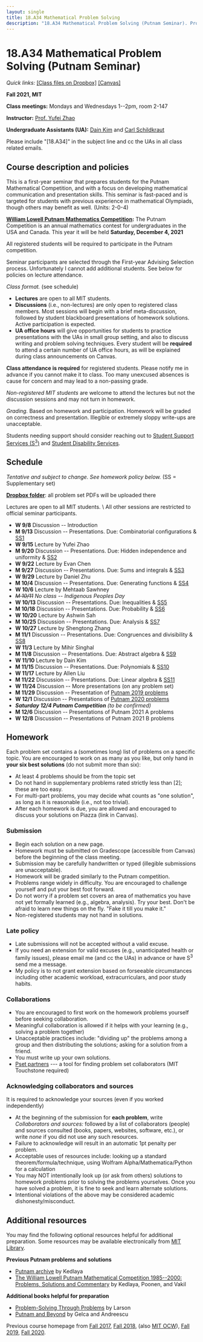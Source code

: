 ```yaml
---
layout: single
title: 18.A34 Mathematical Problem Solving
description: "18.A34 Mathematical Problem Solving (Putnam Seminar). Prof. Yufei Zhao"
---
```


# 18.A34 Mathematical Problem Solving (Putnam Seminar)

_Quick links:_
[\[Class files on Dropbox\]](https://www.dropbox.com/sh/7665ym3sy0mqcvy/AACMWUULT7COyVwnoDVeYOzVa?dl=0&lst=)
[\[Canvas\]](https://canvas.mit.edu/courses/10424)


**Fall 2021, MIT**

**Class meetings:** Mondays and Wednesdays 1--2pm, room 2-147

**Instructor:** [Prof. Yufei Zhao](http://yufeizhao.com)

**Undergraduate Assistants (UA):**
[Dain Kim](dain0327@mit.edu)
and
[Carl Schildkraut](carlsc@mit.edu)

Please include "\[18.A34\]" in the subject line and cc the UAs in all class related emails.

## Course description and policies

This is a first-year seminar that prepares students for the Putnam Mathematical Competition, and with a focus on developing mathematical communication and presentation skills.
This seminar is fast-paced and is targeted for students with previous experience in mathematical Olympiads, though others may benefit as well. (Units: 2-0-4)

**[William Lowell Putnam Mathematics Competition](https://www.maa.org/math-competitions/putnam-competition):** The Putnam Competition is an annual mathematics
contest for undergraduates in the USA and Canada.  This year it will be held **Saturday, December 4, 2021**

All registered students will be required to participate in the Putnam competition.

Seminar participants are selected through the First-year Advising Selection process.
Unfortunately I cannot add additional students.
See below for policies on lecture attendance.

_Class format._ (see schedule)

- **Lectures** are open to all MIT students.
- **Discussions** (i.e., non-lectures) are only open to registered class members. Most sessions will begin with a brief meta-discussion, followed by student blackboard presentations of homework solutions. Active participation is expected.
- **UA office hours** will give opportunities for students to practice presentations with the UAs in small group setting, and also to discuss writing and problem solving techniques.
Every student will be **required** to attend a certain number of UA office hours, as will be explained during class announcements on Canvas.

**Class attendance is required** for registered students.
Please notify me in advance if you cannot make it to class.
Too many unexcused absences is cause for concern and may lead to a non-passing grade.

_Non-registered MIT students_ are welcome to attend the lectures but not the discussion sessions and may not turn in homework.

_Grading._ Based on homework and participation.
Homework will be graded on correctness and presentation.
Illegible or extremely sloppy write-ups are unacceptable.

Students needing support should consider reaching out to [Student Support Services (S<sup>3</sup>)](https://studentlife.mit.edu/s3) and [Student Disability Services](https://studentlife.mit.edu/das).

## Schedule

_Tentative and subject to change. See homework policy below._ (SS = Supplementary set)

[**Dropbox folder**](https://www.dropbox.com/sh/7665ym3sy0mqcvy/AACMWUULT7COyVwnoDVeYOzVa?dl=0&lst=):
all problem set PDFs will be uploaded there

Lectures are open to all MIT students. \\
All other sessions are restricted to official seminar participants.

- **W 9/8** Discussion -- Introduction
- **M 9/13** Discussion -- Presentations. Due: Combinatorial configurations & [SS1](ps/hw1.pdf)
- **W 9/15** Lecture by Yufei Zhao
- **M 9/20** Discussion -- Presentations. Due: Hidden independence and uniformity & [SS2](ps/hw2.pdf)
- **W 9/22** Lecture by Evan Chen
- **M 9/27** Discussion -- Presentations. Due: Sums and integrals & [SS3](ps/hw3.pdf)
- **W 9/29** Lecture by Daniel Zhu
- **M 10/4** Discussion -- Presentations. Due: Generating functions & [SS4](ps/hw4.pdf)
- **W 10/6** Lecture by Mehtaab Sawhney
- _~~M 10/11~~ No class -- Indigenous Peoples Day_
- **W 10/13** Discussion -- Presentations. Due: Inequalities & [SS5](ps/hw5.pdf)
- **M 10/18** Discussion -- Presentations. Due: Probability & [SS6](ps/hw6.pdf)
- **W 10/20** Lecture by Ashwin Sah
- **M 10/25** Discussion -- Presentations. Due: Analysis & [SS7](ps/hw7.pdf)
- **W 10/27** Lecture by Shengtong Zhang
- **M 11/1** Discussion -- Presentations. Due: Congruences and divisibility & [SS8](ps/hw8.pdf)
- **W 11/3** Lecture by Mihir Singhal
- **M 11/8** Discussion -- Presentations. Due: Abstract algebra & [SS9](ps/hw9.pdf)
- **W 11/10** Lecture by Dain Kim
- **M 11/15** Discussion -- Presentations. Due: Polynomials & [SS10](ps/hw10.pdf)
- **W 11/17** Lecture by Allen Liu
- **M 11/22** Discussion -- Presentations. Due: Linear algebra & [SS11](ps/hw11.pdf)
- **W 11/24** Discussion -- More presentations (on any problem set)
- **M 11/29** Discussion -- Presentation of [Putnam 2019 problems](https://kskedlaya.org/putnam-archive/2019.pdf)
- **W 12/1** Discussion -- Presentations of [Putnam 2020 problems](https://kskedlaya.org/putnam-archive/2020.pdf)
- **_Saturday 12/4 Putnam Competition_** _(to be confirmed)_
- **M 12/6** Discussion -- Presentations of Putnam 2021 A problems
- **W 12/8** Discussion -- Presentations of Putnam 2021 B problems

## Homework

Each problem set contains a (sometimes long) list of problems on a specific topic. You are encouraged to work on as many as you like, but only hand in **your six best solutions** (do not submit more than six):

- At least 4 problems should be from the topic set
- Do not hand in supplementary problems rated strictly less than [2]; these are too easy.
- For multi-part problems, you may decide what counts as "one solution", as long as it is reasonable (i.e., not too trivial).
- After each homework is due, you are allowed and encouraged to discuss your solutions on Piazza (link in Canvas).

### Submission

- Begin each solution on a new page.
- Homework must be submitted on Gradescope (accessible from Canvas) before the beginning of the class meeting.
- Submission may be carefully handwritten or typed (illegible submissions are unacceptable).
- Homework will be graded similarly to the Putnam competition.
- Problems range widely in difficulty. You are encouraged to challenge yourself and put your best foot forward.
- Do not worry if a problem set covers an area of mathematics you have not yet formally learned (e.g., algebra, analysis). Try your best. Don't be afraid to learn new things on the fly. "Fake it till you make it."
- Non-registered students may not hand in solutions.

### Late policy

- Late submissions will not be accepted without a valid excuse.
- If you need an extension for valid excuses (e.g., unanticipated health or family issues), please email me (and cc the UAs) in advance or have S<sup>3</sup> send me a message.
- My policy is to not grant extension based on forseeable circumstances including other academic workload, extracurriculars, and poor study habits.

### Collaborations

- You are encouraged to first work on the homework problems yourself before seeking collaboration.
- Meaningful collaboration is allowed if it helps with your learning (e.g., solving a problem together)
- Unacceptable practices include: "dividing up" the problems among a group and then distributing the solutions; asking for a solution from a friend.
- You must write up your own solutions.
- [Pset partners](https://psetpartners.mit.edu/) --- a tool for finding problem set collaborators (MIT Touchstone required)


### Acknowledging collaborators and sources

It is required to acknowledge your sources (even if you worked independently)

- At the beginning of the submission for **each problem**, write _Collaborators and sources:_ followed by a list of collaborators (people) and sources consulted (books, papers, websites, software, etc.), or write _none_ if you did not use any such resources.
- Failure to acknowledge will result in an automatic 1pt penalty per problem.
- Acceptable uses of resources include: looking up a standard theorem/formula/technique, using Wolfram Alpha/Mathematica/Python for a calculation
- You may NOT intentionally look up (or ask from others) solutions to homework problems prior to solving the problems yourselves. 
Once you have solved a problem, it is fine to seek and learn alternate solutions.
- Intentional violations of the above may be considered academic dishonesty/misconduct.


## Additional resources

You may find the following optional resources helpful for additional preparation.
Some resources may be available electronically from [MIT Library](https://libraries.mit.edu/).

**Previous Putnam problems and solutions**

- [Putnam archive](http://kskedlaya.org/putnam-archive/) by Kedlaya
- [The William Lowell Putnam Mathematical Competition 1985--2000: Problems, Solutions and Commentary](https://www.amazon.com/William-Lowell-Mathematical-Competition-1985-2000/dp/0883858274) by Kedlaya, Poonen, and Vakil

**Additional books helpful for preparation**

- [Problem-Solving Through Problems](https://www.amazon.com/Problem-Solving-Through-Problems-Problem-Mathematics/dp/0387961712/) by Larson
- [Putnam and Beyond](https://www.amazon.com/Putnam-Beyond-Razvan-Gelca/dp/0387257659/) by Gelca and Andreescu

Previous course homepage from
[Fall 2017](fa17/),
[Fall 2018](fa18/),
(also [MIT OCW](https://ocw.mit.edu/courses/mathematics/18-a34-mathematical-problem-solving-putnam-seminar-fall-2018/)),
[Fall 2019](fa19/),
[Fall 2020](fa20/).
